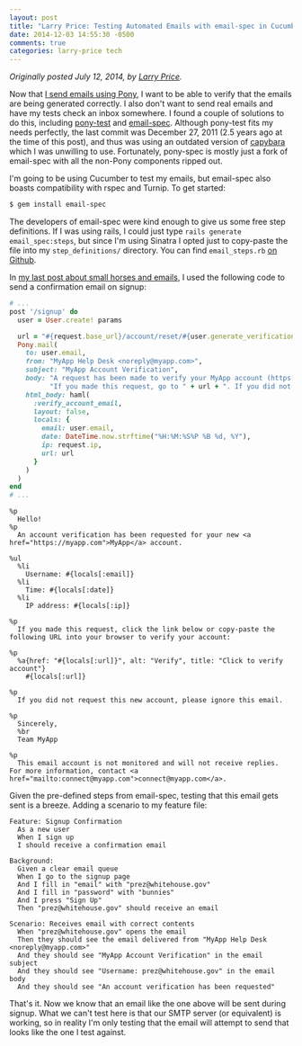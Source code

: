 ```yaml
---
layout: post
title: "Larry Price: Testing Automated Emails with email-spec in Cucumber"
date: 2014-12-03 14:55:30 -0500
comments: true
categories: larry-price tech
---
```


_Originally posted July 12, 2014, by [Larry Price](http://www.larry-price.com/blog/2014/07/12/testing-automated-emails-with-email-spec-in-cucumber/)._

Now that [I send emails using Pony](http://www.larry-price.com/blog/2014/07/07/deauthorizing-token-with-the-trello-client/), I want to be able to verify that the emails are being generated correctly. I also don't want to send real emails and have my tests check an inbox somewhere. I found a couple of solutions to do this, including [pony-test](https://github.com/johnmendonca/pony-test) and [email-spec](https://github.com/bmabey/email-spec). Although pony-test fits my needs perfectly, the last commit was December 27, 2011 (2.5 years ago at the time of this post), and thus was using an outdated version of [capybara](https://github.com/jnicklas/capybara) which I was unwilling to use. Fortunately, pony-spec is mostly just a fork of email-spec with all the non-Pony components ripped out.

I'm going to be using Cucumber to test my emails, but email-spec also boasts compatibility with rspec and Turnip. To get started:

``` bash
$ gem install email-spec
```

The developers of email-spec were kind enough to give us some free step definitions. If I was using rails, I could just type `rails generate email_spec:steps`, but since I'm using Sinatra I opted just to copy-paste the file into my `step_definitions/` directory. You can find `email_steps.rb` [on Github](https://raw.githubusercontent.com/bmabey/email-spec/master/lib/generators/email_spec/steps/templates/email_steps.rb).

In [my last post about small horses and emails](http://www.larry-price.com/blog/2014/07/07/deauthorizing-token-with-the-trello-client/), I used the following code to send a confirmation email on signup:

``` ruby web.rb
# ...
post '/signup' do
  user = User.create! params

  url = "#{request.base_url}/account/reset/#{user.generate_verification_hash}"
  Pony.mail(
    to: user.email,
    from: "MyApp Help Desk <noreply@myapp.com>",
    subject: "MyApp Account Verification",
    body: "A request has been made to verify your MyApp account (https://myapp.com)." +
          "If you made this request, go to " + url + ". If you did not make this request, ignore this email.",
    html_body: haml(
      :verify_account_email,
      layout: false,
      locals: {
        email: user.email,
        date: DateTime.now.strftime("%H:%M:%S%P %B %d, %Y"),
        ip: request.ip,
        url: url
      }
    )
  )
end
# ...
```

``` haml /views/verify_account_email.haml
%p
  Hello!
%p
  An account verification has been requested for your new <a href="https://myapp.com">MyApp</a> account.

%ul
  %li
    Username: #{locals[:email]}
  %li
    Time: #{locals[:date]}
  %li
    IP address: #{locals[:ip]}

%p
  If you made this request, click the link below or copy-paste the following URL into your browser to verify your account:

%p
  %a{href: "#{locals[:url]}", alt: "Verify", title: "Click to verify account"}
    #{locals[:url]}

%p
  If you did not request this new account, please ignore this email.

%p
  Sincerely,
  %br
  Team MyApp

%p
  This email account is not monitored and will not receive replies. For more information, contact <a href="mailto:connect@myapp.com">connect@myapp.com</a>.
```

Given the pre-defined steps from email-spec, testing that this email gets sent is a breeze. Adding a scenario to my feature file:

``` cucumber features/SignupConfirmation.feature
Feature: Signup Confirmation
  As a new user
  When I sign up
  I should receive a confirmation email

Background:
  Given a clear email queue
  When I go to the signup page
  And I fill in "email" with "prez@whitehouse.gov"
  And I fill in "password" with "bunnies"
  And I press "Sign Up"
  Then "prez@whitehouse.gov" should receive an email

Scenario: Receives email with correct contents
  When "prez@whitehouse.gov" opens the email
  Then they should see the email delivered from "MyApp Help Desk <noreply@myapp.com>"
  And they should see "MyApp Account Verification" in the email subject
  And they should see "Username: prez@whitehouse.gov" in the email body
  And they should see "An account verification has been requested"
```

That's it. Now we know that an email like the one above will be sent during signup. What we can't test here is that our SMTP server (or equivalent) is working, so in reality I'm only testing that the email will attempt to send that looks like the one I test against.
